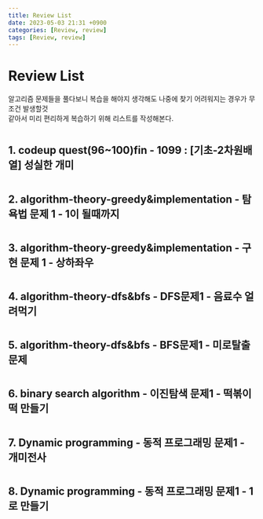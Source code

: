 ```yaml
---
title: Review List
date: 2023-05-03 21:31 +0900
categories: [Review, review]
tags: [Review, review]
---
```


# Review List

알고리즘 문제들을 풀다보니 복습을 해야지 생각해도 나중에 찾기 어려워지는 경우가 무조건 발생할것  
같아서 미리 편리하게 복습하기 위해 리스트를 작성해본다.

# 

## 1. codeup quest(96~100)fin - 1099 : [기초-2차원배열] 성실한 개미

#

## 2. algorithm-theory-greedy&implementation - 탐욕법 문제 1 - 1이 될때까지

#

## 3. algorithm-theory-greedy&implementation - 구현 문제 1 - 상하좌우

#

## 4. algorithm-theory-dfs&bfs - DFS문제1 - 음료수 얼려먹기 

#

## 5. algorithm-theory-dfs&bfs - BFS문제1 - 미로탈출 문제

#

## 6. binary search algorithm - 이진탐색 문제1 - 떡볶이 떡 만들기

#

## 7. Dynamic programming - 동적 프로그래밍 문제1 - 개미전사

#

## 8. Dynamic programming - 동적 프로그래밍 문제1 - 1로 만들기


